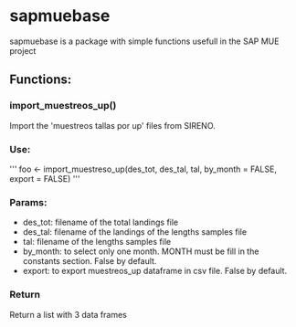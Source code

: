 # sapmuebase

sapmuebase is a package with simple functions usefull in the SAP MUE project

## Functions:
### import_muestreos_up()
Import the 'muestreos tallas por up' files from SIRENO.

### Use:
'''
foo <- import_muestreso_up(des_tot, des_tal, tal, by_month = FALSE, export = FALSE)
'''

### Params:
* des_tot: filename of the total landings file
* des_tal: filename of the landings of the lengths samples file
* tal: filename of the lengths samples file
* by_month: to select only one month. MONTH must be fill in the constants section. False by default.
* export: to export muestreos_up dataframe in csv file. False by default.

### Return
Return a list with 3 data frames